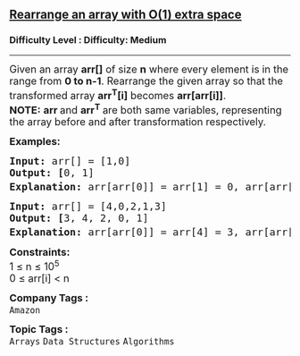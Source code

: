 <h2><a href="https://www.geeksforgeeks.org/problems/rearrange-an-array-with-o1-extra-space3142/1">Rearrange an array with O(1) extra space</a></h2><h3>Difficulty Level : Difficulty: Medium</h3><hr><div class="problems_problem_content__Xm_eO"><p><span style="font-size: 18px;">Given an array&nbsp;<strong>arr[]</strong> of size <strong>n</strong> where every element is in the range from&nbsp;<strong>0&nbsp;to&nbsp;n-1</strong>. Rearrange the given array so that the transformed array <strong>arr<sup>T</sup>[i]</strong> becomes&nbsp;<strong>arr[arr[i]]</strong>.<br></span><strong><span style="font-size: 18px;">NOTE:</span></strong><span style="font-size: 18px;">&nbsp;<strong>arr </strong>and&nbsp;<strong>arr<sup>T</sup> </strong>are both same variables, representing the array before and after transformation respectively.</span></p>
<p><span style="font-size: 18px;"><strong>Examples:<br></strong></span></p>
<pre><span style="font-size: 18px;"><strong>Input:</strong> arr[] = [1,0]
<strong>Output: [</strong>0, 1]<strong>
Explanation: </strong>arr[arr[0]] = arr[1] = 0, arr[arr[1]] = arr[0] = 1 </span><span style="font-size: 14pt;">So, arr<sup>T</sup> becomes [0, 1]</span>
</pre>
<pre><span style="font-size: 18px;"><strong>Input:</strong> arr[] = [4,0,2,1,3]
<strong>Output: [</strong>3, 4, 2, 0, 1]<strong>
Explanation: </strong>arr[arr[0]] = arr[4] = 3, arr[arr[1]] = arr[0] = 4, arr[arr[2]] = arr[2] = 2, arr[arr[3]] = arr[1] = 0, arr[arr[4]] = arr[3] = 1 and so on </span><span style="font-size: 14pt;">So, arr<sup style="font-family: sans-serif;">T</sup></span><span style="font-size: 14pt; font-family: sans-serif;"> becomes [3, 4, 2, 0, 1]</span></pre>
<p><span style="font-size: 18px;"><strong>Constraints:</strong></span><br><span style="font-size: 18px;">1 ≤ n ≤ 10<sup>5</sup><br>0 ≤ arr[i] &lt; n</span></p></div><p><span style=font-size:18px><strong>Company Tags : </strong><br><code>Amazon</code>&nbsp;<br><p><span style=font-size:18px><strong>Topic Tags : </strong><br><code>Arrays</code>&nbsp;<code>Data Structures</code>&nbsp;<code>Algorithms</code>&nbsp;